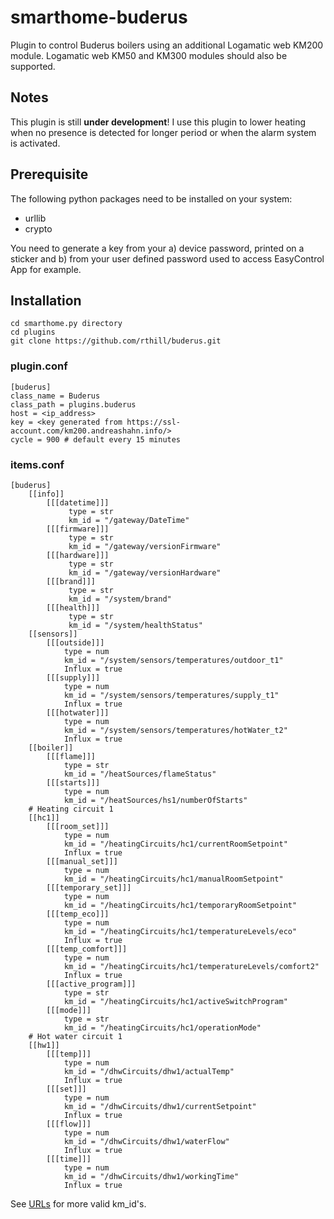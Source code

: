 # smarthome-buderus

Plugin to control Buderus boilers using an additional Logamatic web KM200 module. Logamatic web KM50 and KM300 modules should also be supported.


## Notes
This plugin is still __under development__! I use this plugin to lower heating when no presence is detected for longer period or when the alarm system is activated.

## Prerequisite
The following python packages need to be installed on your system:
- urllib
- crypto

You need to generate a key from your a) device password, printed on a sticker and b) from your user defined password used to access EasyControl App for example.


## Installation

```
cd smarthome.py directory
cd plugins
git clone https://github.com/rthill/buderus.git
```

### plugin.conf

```
[buderus]
class_name = Buderus
class_path = plugins.buderus
host = <ip_address>
key = <key generated from https://ssl-account.com/km200.andreashahn.info/>
cycle = 900 # default every 15 minutes
```

### items.conf

```
[buderus]
    [[info]]
        [[[datetime]]]
             type = str
             km_id = "/gateway/DateTime"
        [[[firmware]]]
             type = str
             km_id = "/gateway/versionFirmware"
        [[[hardware]]]
             type = str
             km_id = "/gateway/versionHardware"
        [[[brand]]]
             type = str
             km_id = "/system/brand"
        [[[health]]]
             type = str
             km_id = "/system/healthStatus"        
    [[sensors]]
        [[[outside]]]
            type = num
            km_id = "/system/sensors/temperatures/outdoor_t1"
            Influx = true
        [[[supply]]]
            type = num
            km_id = "/system/sensors/temperatures/supply_t1"
            Influx = true
        [[[hotwater]]]
            type = num
            km_id = "/system/sensors/temperatures/hotWater_t2"
            Influx = true
    [[boiler]]
        [[[flame]]]
            type = str
            km_id = "/heatSources/flameStatus"
        [[[starts]]]
            type = num
            km_id = "/heatSources/hs1/numberOfStarts"
    # Heating circuit 1
    [[hc1]]
        [[[room_set]]]
            type = num
            km_id = "/heatingCircuits/hc1/currentRoomSetpoint"
            Influx = true
        [[[manual_set]]]
            type = num
            km_id = "/heatingCircuits/hc1/manualRoomSetpoint"
        [[[temporary_set]]]
            type = num
            km_id = "/heatingCircuits/hc1/temporaryRoomSetpoint"
        [[[temp_eco]]]
            type = num
            km_id = "/heatingCircuits/hc1/temperatureLevels/eco"
            Influx = true
        [[[temp_comfort]]]
            type = num
            km_id = "/heatingCircuits/hc1/temperatureLevels/comfort2"
            Influx = true
        [[[active_program]]]
            type = str
            km_id = "/heatingCircuits/hc1/activeSwitchProgram"
        [[[mode]]]
            type = str
            km_id = "/heatingCircuits/hc1/operationMode"
    # Hot water circuit 1
    [[hw1]]
        [[[temp]]]
            type = num
            km_id = "/dhwCircuits/dhw1/actualTemp"
            Influx = true          
        [[[set]]]
            type = num
            km_id = "/dhwCircuits/dhw1/currentSetpoint"
            Influx = true          
        [[[flow]]]
            type = num
            km_id = "/dhwCircuits/dhw1/waterFlow"
            Influx = true          
        [[[time]]]
            type = num
            km_id = "/dhwCircuits/dhw1/workingTime"
            Influx = true          
```

See [URLs](URLs.md) for more valid km_id's. 